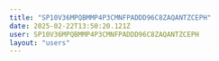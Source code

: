 ```yaml
---
title: "SP10V36MPQBMMP4P3CMNFPADDD96C8ZAQANTZCEPH"
date: 2025-02-22T13:50:20.121Z
user: SP10V36MPQBMMP4P3CMNFPADDD96C8ZAQANTZCEPH
layout: "users"
---
```

    